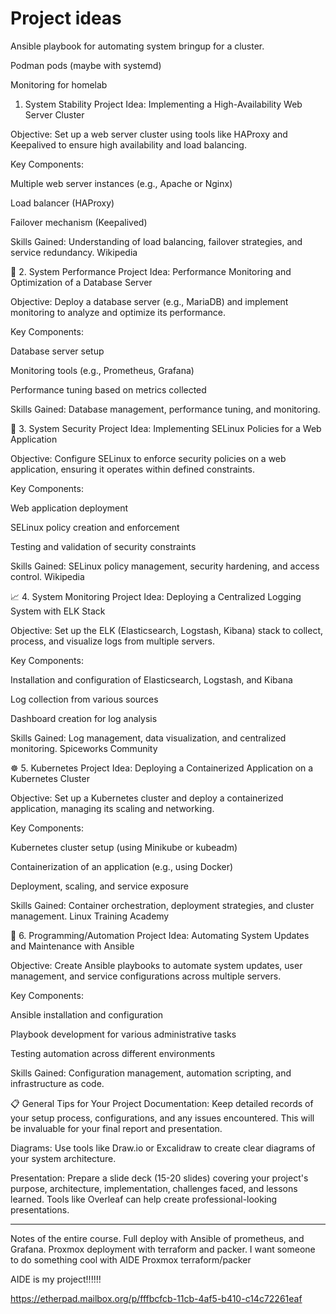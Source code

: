 # Project ideas



Ansible playbook for automating system bringup for a cluster.


Podman pods (maybe with systemd)

Monitoring for homelab



1. System Stability
Project Idea: Implementing a High-Availability Web Server Cluster

Objective: Set up a web server cluster using tools like HAProxy and Keepalived to ensure high availability and load balancing.

Key Components:

Multiple web server instances (e.g., Apache or Nginx)

Load balancer (HAProxy)

Failover mechanism (Keepalived)

Skills Gained: Understanding of load balancing, failover strategies, and service redundancy.​
Wikipedia

🚀 2. System Performance
Project Idea: Performance Monitoring and Optimization of a Database Server

Objective: Deploy a database server (e.g., MariaDB) and implement monitoring to analyze and optimize its performance.

Key Components:

Database server setup

Monitoring tools (e.g., Prometheus, Grafana)

Performance tuning based on metrics collected

Skills Gained: Database management, performance tuning, and monitoring.​

🔐 3. System Security
Project Idea: Implementing SELinux Policies for a Web Application

Objective: Configure SELinux to enforce security policies on a web application, ensuring it operates within defined constraints.

Key Components:

Web application deployment

SELinux policy creation and enforcement

Testing and validation of security constraints

Skills Gained: SELinux policy management, security hardening, and access control.​
Wikipedia

📈 4. System Monitoring
Project Idea: Deploying a Centralized Logging System with ELK Stack

Objective: Set up the ELK (Elasticsearch, Logstash, Kibana) stack to collect, process, and visualize logs from multiple servers.

Key Components:

Installation and configuration of Elasticsearch, Logstash, and Kibana

Log collection from various sources

Dashboard creation for log analysis

Skills Gained: Log management, data visualization, and centralized monitoring.​
Spiceworks Community

☸️ 5. Kubernetes
Project Idea: Deploying a Containerized Application on a Kubernetes Cluster

Objective: Set up a Kubernetes cluster and deploy a containerized application, managing its scaling and networking.

Key Components:

Kubernetes cluster setup (using Minikube or kubeadm)

Containerization of an application (e.g., using Docker)

Deployment, scaling, and service exposure

Skills Gained: Container orchestration, deployment strategies, and cluster management.​
Linux Training Academy

🤖 6. Programming/Automation
Project Idea: Automating System Updates and Maintenance with Ansible

Objective: Create Ansible playbooks to automate system updates, user management, and service configurations across multiple servers.

Key Components:

Ansible installation and configuration

Playbook development for various administrative tasks

Testing automation across different environments

Skills Gained: Configuration management, automation scripting, and infrastructure as code.​

📋 General Tips for Your Project
Documentation: Keep detailed records of your setup process, configurations, and any issues encountered. This will be invaluable for your final report and presentation.

Diagrams: Use tools like Draw.io or Excalidraw to create clear diagrams of your system architecture.

Presentation: Prepare a slide deck (15-20 slides) covering your project's purpose, architecture, implementation, challenges faced, and lessons learned. Tools like Overleaf can help create professional-looking presentations.


---



Notes of the entire course.
Full deploy with Ansible of prometheus, and Grafana.
Proxmox deployment with terraform and packer.
I want someone to do something cool with AIDE
Proxmox terraform/packer



AIDE is my project!!!!!!


https://etherpad.mailbox.org/p/fffbcfcb-11cb-4af5-b410-c14c72261eaf